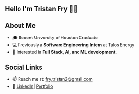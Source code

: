 ## Hello I'm Tristan Fry 👋👋

## About Me
- 🎓 Recent University of Houston Graduate
- 💻 Previously a **Software Engineering Intern** at Talos Energy 
- 🤖 Interested in **Full Stack, AI, and ML development**.

## Social Links
- 📫 Reach me at: fry.tristan2@gmail.com
- 🔗 [LinkedIn](https://www.linkedin.com/in/tristan-a-fry/)| [Portfolio](https://tristanfry.com/)

